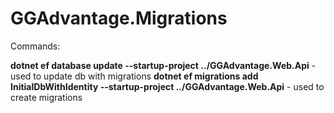 # GGAdvantage.Migrations

Commands:

**dotnet ef database update --startup-project ../GGAdvantage.Web.Api**  - used to update db with migrations
**dotnet ef migrations add InitialDbWithIdentity --startup-project ../GGAdvantage.Web.Api** - used to create migrations 